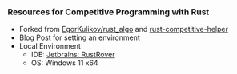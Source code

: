 ### Resources for Competitive Programming with Rust

- Forked from [EgorKulikov/rust_algo](https://github.com/EgorKulikov/rust_algo) and [rust-competitive-helper](https://github.com/rust-competitive-helper)
- [Blog Post](https://hongjun7.github.io/logs/2023/09/30/rust-cp-helper.html) for setting an environment
- Local Environment
  - IDE: [Jetbrains: RustRover](https://www.jetbrains.com/rust/) 
  - OS: Windows 11 x64